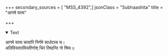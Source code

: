 +++
secondary_sources = [ "MSS_4392",]
jsonClass = "Subhaashita"
title = "आगमे यस्य"

+++

<details open><summary>Text</summary>

आगमे यस्य चत्वारि निर्गमे सार्धपञ्च च।  
अतिविस्तारविस्तीर्णाश् चिरं तिष्ठन्ति नो श्रियः॥
</details>
